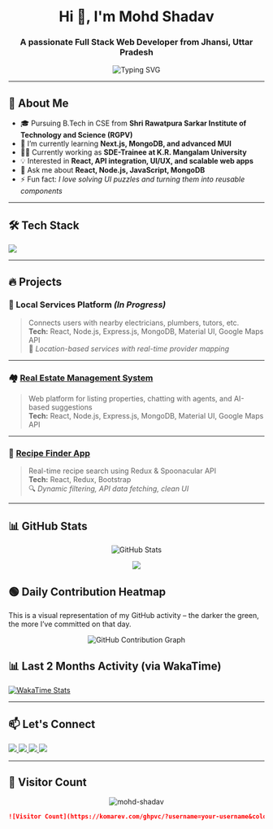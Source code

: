 <h1 align="center">Hi 👋, I'm Mohd Shadav</h1>
<h3 align="center">A passionate Full Stack Web Developer from Jhansi, Uttar Pradesh</h3>

<p align="center">
  <img src="https://readme-typing-svg.herokuapp.com?font=Fira+Code&duration=2000&pause=1000&center=true&vCenter=true&width=435&lines=I+build+responsive+web+apps;I+love+React+%2F+Node.js;Full-Stack+Web+Developer;Open+to+Internships+%2F+Projects" alt="Typing SVG" />
</p>



---

## 🌟 About Me

- 🎓 Pursuing B.Tech in CSE from **Shri Rawatpura Sarkar Institute of Technology and Science (RGPV)**
- 🧠 I’m currently learning **Next.js, MongoDB, and advanced MUI**
- 👨‍💻 Currently working as **SDE-Trainee at K.R. Mangalam University**
- 💡 Interested in **React, API integration, UI/UX, and scalable web apps**
- 💬 Ask me about **React, Node.js, JavaScript, MongoDB**
- ⚡ Fun fact: *I love solving UI puzzles and turning them into reusable components*

---

## 🛠️ Tech Stack

<p align="left">
  <img src="https://skillicons.dev/icons?i=html,css,js,react,nodejs,express,mongodb,mysql,bootstrap,tailwind,materialui,git,github,vscode,python,cpp" />
</p>

---

## 🔥 Projects

### 🚧 Local Services Platform *(In Progress)*
> Connects users with nearby electricians, plumbers, tutors, etc.  
> **Tech:** React, Node.js, Express.js, MongoDB, Material UI, Google Maps API  
> 📍 *Location-based services with real-time provider mapping*

---

### 🏘️ [Real Estate Management System](https://github.com/your-username/real-estate-management)
> Web platform for listing properties, chatting with agents, and AI-based suggestions  
> **Tech:** React, Node.js, Express.js, MongoDB, Material UI, Google Maps API

---

### 🍲 [Recipe Finder App](https://github.com/your-username/recipe-app)
> Real-time recipe search using Redux & Spoonacular API  
> **Tech:** React, Redux, Bootstrap  
> 🔍 *Dynamic filtering, API data fetching, clean UI*

---

## 📊 GitHub Stats

<p align="center">
  <img src="https://github-readme-stats.vercel.app/api?username=mohd-shadav&show_icons=true&theme=tokyonight" alt="GitHub Stats" />
</p>

<p align="center">
  <img src="https://streak-stats.demolab.com?user=mohd-shadav&theme=tokyonight&hide_border=true" />
</p>


## 🟢 Daily Contribution Heatmap

This is a visual representation of my GitHub activity – the darker the green, the more I’ve committed on that day.

<p align="center">
  <img src="https://ghchart.rshah.org/mohd-shadav" alt="GitHub Contribution Graph" />
</p>

## 📊 Last 2 Months Activity (via WakaTime)

[![WakaTime Stats](https://github-readme-stats.vercel.app/api/wakatime?username=your-wakatime-username&range=last_60_days)](https://wakatime.com/@your-wakatime-username)

---

## 📫 Let's Connect

<p align="left">
  <a href="https://www.linkedin.com/in/yourprofile/" target="_blank">
    <img src="https://img.shields.io/badge/LinkedIn-blue?logo=linkedin&logoColor=white" />
  </a>
  <a href="mailto:m@gmail.com">
    <img src="https://img.shields.io/badge/Gmail-red?logo=gmail&logoColor=white" />
  </a>
  <a href="https://github.com/mohd-shadav">
    <img src="https://img.shields.io/badge/GitHub-black?logo=github&logoColor=white" />
  </a>
  <a href="https://mohd-shada.app" target="_blank">
    <img src="https://img.shields.io/badge/Portfolio-green?logo=web&logoColor=white" />
  </a>
</p>

---

## 📍 Visitor Count

<p align="center">
  <img src="https://komarev.com/ghpvc/?username=mohd-shadav&label=Profile%20views&color=0e75b6&style=flat" alt="mohd-shadav" />
</p>

```md
![Visitor Count](https://komarev.com/ghpvc/?username=your-username&color=brightgreen)
